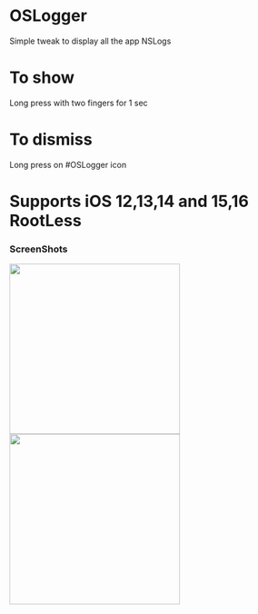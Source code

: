 # OSLogger

Simple tweak to display all the app NSLogs 

# To show
Long press with two fingers for 1 sec

# To dismiss
Long press on #OSLogger icon



# Supports iOS 12,13,14 and 15,16 RootLess

### ScreenShots


<img src="https://crazy90.com/Crazy/Files/IMG_4249.PNG" width="300"/> 


<img src="https://crazy90.com/Crazy/Files/IMG_CC1EF7F80363-1.jpeg" width="300"/> 



